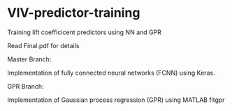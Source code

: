 # VIV-predictor-training
Training lift coefficicent predictors using NN and GPR

Read Final.pdf for details

Master Branch:

Implementation of fully connected neural networks (FCNN) using Keras.

GPR Branch:

Implementation of Gaussian process regression (GPR) using MATLAB fitgpr

